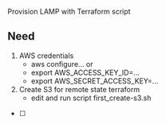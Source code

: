 Provision LAMP with Terraform script

## Need
 1. AWS credentials
    - aws configure... or
    - export AWS_ACCESS_KEY_ID=...
    - export AWS_SECRET_ACCESS_KEY=...
 2. Create S3 for remote state terraform
    - edit and run script first_create-s3.sh

- [ ] #
